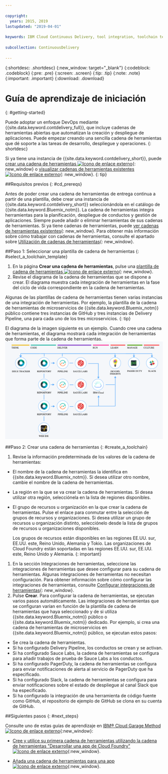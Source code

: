 ```yaml
---

copyright:
  years: 2015, 2019
lastupdated: "2019-04-01"

keywords: IBM Cloud Continuous Delivery, tool integration, toolchain template

subcollection: ContinuousDelivery

---
```


{:shortdesc: .shortdesc}
{:new_window: target="_blank"}
{:codeblock: .codeblock}
{:pre: .pre}
{:screen: .screen}
{:tip: .tip}
{:note: .note}
{:important: .important}
{:download: .download}


# Guía de aprendizaje de iniciación
{: #getting-started}

Puede adoptar un enfoque DevOps mediante {{site.data.keyword.contdelivery_full}}, que incluye cadenas de herramientas abiertas que automatizan la creación y despliegue de aplicaciones. Puede empezar creando una sencilla cadena de herramientas que dé soporte a las tareas de desarrollo, despliegue y operaciones. 
{: shortdesc}


Si ya tiene una instancia de {{site.data.keyword.contdelivery_short}}, puede [crear una cadena de herramientas ![Icono de enlace externo](../../icons/launch-glyph.svg "Icono de enlace externo")](https://cloud.ibm.com/devops/create){: new_window} o [visualizar cadenas de herramientas existentes ![Icono de enlace externo](../../icons/launch-glyph.svg "Icono de enlace externo")](https://cloud.ibm.com/devops/toolchains){: new_window}.
{: tip}


##Requisitos previos
{: #cd_prereqs}

Antes de poder crear una cadena de herramientas de entrega continua a partir de una plantilla, debe crear una instancia de {{site.data.keyword.contdelivery_short}} seleccionándola en el catálogo de {{site.data.keyword.Bluemix_notm}}. La cadena de herramientas integra herramientas para la planificación, despliegue de conductos y gestión de aplicaciones. Siempre puede añadir o eliminar herramientas de sus cadenas de herramientas. Si ya tiene cadenas de herramientas, puede [ver cadenas de herramientas existentes](/docs/services/ContinuousDelivery?topic=ContinuousDelivery-toolchains_getting_started#viewing_a_toolchain){: new_window}. Para obtener más información sobre cómo trabajar con cadenas de herramientas, consulte el apartado sobre [Utilización de cadenas de herramientas](/docs/ContinuousDelivery?topic=ContinuousDelivery-toolchains-using){: new_window}.


##Paso 1: Seleccionar una plantilla de cadena de herramientas
{: #select_a_toolchain_template}

1. En la página **Crear una cadena de herramientas**, pulse una [plantilla de cadena de herramientas ![Icono de enlace externo](../../icons/launch-glyph.svg "Icono de enlace externo")](https://cloud.ibm.com/devops/create){: new_window}.
1. Revise el diagrama de la cadena de herramientas que se dispone a crear. El diagrama muestra cada integración de herramientas en la fase del ciclo de vida correspondiente en la cadena de herramientas.

 Algunas de las plantillas de cadena de herramientas tienen varias instancias de una integración de herramientas. Por ejemplo, la plantilla de la cadena de herramientas de microservicios de {{site.data.keyword.Bluemix_notm}} público contiene tres instancias de GitHub y tres instancias de Delivery Pipeline, una para cada uno de los tres microservicios.
 {: tip}

 El diagrama de la imagen siguiente es un ejemplo. Cuando cree una cadena de herramientas, el diagrama mostrará cada integración de herramientas que forma parte de la cadena de herramientas.
 ![Diagrama_cadena_herramientas](images/toolchain_diagram2.png)
 
##Paso 2: Crear una cadena de herramientas 
{: #create_a_toolchain}
 
1. Revise la información predeterminada de los valores de la cadena de herramientas:

 * El nombre de la cadena de herramientas la identifica en {{site.data.keyword.Bluemix_notm}}. Si desea utilizar otro nombre, cambie el nombre de la cadena de herramientas.
 * La región en la que se va crear la cadena de herramientas. Si desea utilizar otra región, selecciónela en la lista de regiones disponibles.
 * El grupo de recursos u organización en la que crear la cadena de herramientas. Pulse el enlace para conmutar entre la selección de grupos de recursos y organizaciones. Si desea utilizar un grupo de recursos u organización distinto, selecciónelo desde la lista de grupos de recursos u organizaciones disponibles.
 
   Los grupos de recursos están disponibles en las regiones EE.UU. sur, EE.UU. este, Reino Unido, Alemania y Tokio. Las organizaciones de Cloud Foundry están soportadas en las regiones EE.UU. sur, EE.UU. este, Reino Unido y Alemania.
   {: important}
 
1. En la sección Integraciones de herramientas, seleccione las integraciones de herramientas que desee configurar para su cadena de herramientas. Algunas integraciones de herramientas no necesitan configuración. Para obtener información sobre cómo configurar las integraciones de herramientas, consulte [Configurar integraciones de herramientas](/docs/services/ContinuousDelivery?topic=ContinuousDelivery-integrations){: new_window}.
1. Pulse **Crear**. Para configurar la cadena de herramientas, se ejecutan varios pasos automáticamente. Las integraciones de herramientas que se configuran varían en función de la plantilla de cadena de herramientas que haya seleccionado y de si utiliza {{site.data.keyword.Bluemix_notm}} público o {{site.data.keyword.Bluemix_notm}} dedicado. Por ejemplo, si crea una cadena de herramientas de microservicios en {{site.data.keyword.Bluemix_notm}} público, se ejecutan estos pasos:

 * Se crea la cadena de herramientas.
 * Si ha configurado Delivery Pipeline, los conductos se crean y se activan.
 * Si ha configurado Sauce Labs, la cadena de herramientas se configura para añadir trabajos de prueba de Sauce Labs a los conductos.
 * Si ha configurado PagerDuty, la cadena de herramientas se configura para enviar notificaciones de alerta al servicio de PagerDuty que ha especificado.
 * Si ha configurado Slack, la cadena de herramientas se configura para enviar notificaciones sobre el estado de despliegue al canal Slack que ha especificado.
 * Si ha configurado la integración de una herramienta de código fuente como GitHub, el repositorio de ejemplo de GitHub se clona en su cuenta de GitHub.

##Siguientes pasos
{: #next_steps}

Consulte uno de estas guías de aprendizaje en [IBM&reg; Cloud Garage Method ![Icono de enlace externo](../../icons/launch-glyph.svg "Icono de enlace externo")](https://www.ibm.com/cloud/garage){:new_window}:

  * [Cree y utilice su primera cadena de herramientas utilizando la cadena de herramientas "Desarrollar una app de Cloud Foundry" ![Icono de enlace externo](../../icons/launch-glyph.svg "Icono de enlace externo")](https://www.ibm.com/cloud/garage/tutorials/introduce-develop-cloud-foundry-app-toolchain){:new_window}.

  * [Añada una cadena de herramientas para una app ![Icono de enlace externo](../../icons/launch-glyph.svg "Icono de enlace externo")](https://www.ibm.com/cloud/garage/tutorials/add-a-toolchain-to-an-app?task=2){:new_window}.
 
